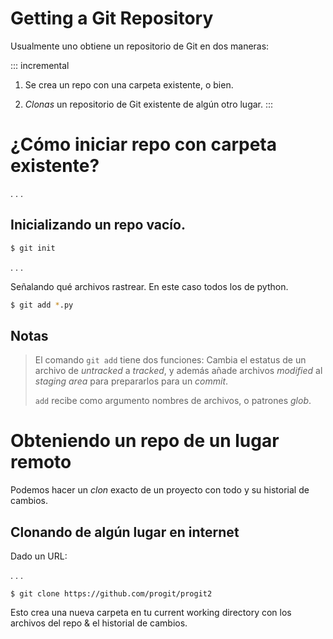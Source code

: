 # Getting a Git Repository

Usualmente uno obtiene un repositorio de Git en dos maneras:

::: incremental
1. Se crea un repo con una carpeta existente, o bien.

2. *Clonas* un repositorio de Git existente de algún otro lugar.
:::

# ¿Cómo iniciar repo con carpeta existente?

. . .

## Inicializando un repo vacío.

```bash
$ git init
```

. . .

Señalando qué archivos rastrear. En este caso todos los de python.

```bash
$ git add *.py
```


## Notas

>  El comando `git add` tiene dos funciones: Cambia el estatus de
> un archivo de *untracked* a *tracked*, y además añade archivos
> *modified* al *staging area* para prepararlos para un *commit*.
>
> `add` recibe como argumento nombres de archivos, o patrones *glob*.

# Obteniendo un repo de un lugar remoto

Podemos hacer un _clon_ exacto de un proyecto con todo y su historial
de cambios.

## Clonando de algún lugar en internet

Dado un URL:

. . .

	$ git clone https://github.com/progit/progit2

Esto crea una nueva carpeta en tu current working directory con los
archivos del repo & el historial de cambios.
